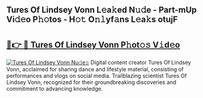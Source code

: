 ## Tures Of Lindsey Vonn L𝚎a𝚔ed N𝚞𝚍e - Part-mUp Vi𝚍𝚎o P𝚑𝚘tos - H𝚘𝚝 O𝚗𝚕yf𝚊ns L𝚎a𝚔s otujF

# <h2><a href="http://kf05vz.oniu.top/?m=Tures+Of+Lindsey+Vonn">🔗👉 🔴 Tures Of Lindsey Vonn P𝚑ot𝚘𝚜 V𝚒d𝚎o</a></h2>

[![Tures Of Lindsey Vonn Nu𝚍e𝚜](https://i.imgur.com/0qMVB7G.gif)](http://kf05vz.oniu.top/?m=Tures+Of+Lindsey+Vonn)
Digital content creator Tures Of Lindsey Vonn, acclaimed for sharing dance and lifestyle material, consisting of performances and vlogs on social media. Trailblazing scientist Tures Of Lindsey Vonn, recognized for their groundbreaking discoveries and commitment to advancing knowledge.  
